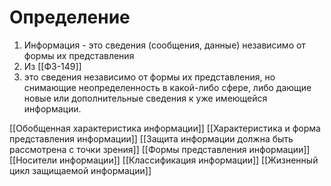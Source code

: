 # Определение
1. Информация - это сведения (сообщения, данные) независимо от формы их представления
2. Из [[ФЗ-149]]
3. это сведения независимо от формы их представления, но снимающие неопределенность в какой-либо сфере, либо дающие новые или дополнительные сведения к уже имеющейся информации.


[[Обобщенная характеристика информации]]
[[Характеристика и форма представления информации]]
[[Защита информации должна быть рассмотрена с точки зрения]]
[[Формы представления информации]]
[[Носители информации]]
[[Классификация информации]]
[[Жизненный цикл защищаемой информации]]
